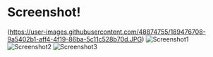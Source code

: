 # Screenshot!
(https://user-images.githubusercontent.com/48874755/189476708-9a5402b1-aff4-4f19-86ba-5c11c528b70d.JPG)
![Screenshot1](https://user-images.githubusercontent.com/48874755/189476827-5494558b-d193-492d-af00-271c2172ffe2.JPG)
![Screenshot2](https://user-images.githubusercontent.com/48874755/189476829-6eb82e2a-eb03-4462-96c5-fd7271b2f2e7.JPG)
![Screenshot3](https://user-images.githubusercontent.com/48874755/189476830-3d68203d-f6af-482d-a919-aa7288f475fa.JPG)

